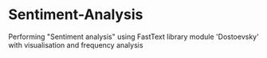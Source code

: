 # Sentiment-Analysis
Performing "Sentiment analysis" using FastText library module 'Dostoevsky' with visualisation and frequency analysis
